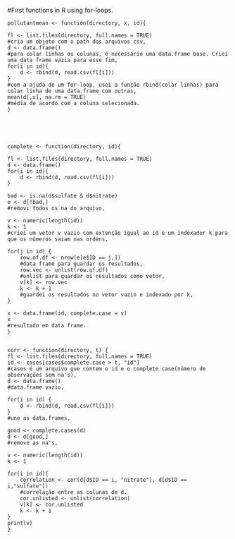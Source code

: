 #First functions in R using for-loops.





	pollutantmean <- function(directory, x, id){

    fl <- list.files(directory, full.names = TRUE) 
    #cria um objeto com o path dos arquivos csv,
    d <- data.frame()
    #para colar linhas ou colunas, é necessário uma data.frame base. Criei uma data frame vazia para esse fim,
    for(i in id){
        d <- rbind(d, read.csv(fl[i]))
    }
    #com a ajuda de um for-loop, usei a função rbind(colar linhas) para colar linha de uma data.frame com outras,
    mean(d[,x], na.rm = TRUE)
    #média de acordo com a coluna selecionada. 
	}





	complete <- function(directory, id){

    fl <- list.files(directory, full.names = TRUE) 
    d <- data.frame()
    for(i in id){
        d <- rbind(d, read.csv(fl[i]))
    }
	
    bad <- is.na(d$sulfate & d$nitrate)
    e <- d[!bad,]
    #removi todos os na do arquivo,
    
    v <- numeric(length(id))
    k <- 1
    #criei um vetor v vazio com extenção igual ao id e um indexador k para que os números saiam nas ordens,
    
    for(j in id) {
        row.of.df <- nrow(e[e$ID == j,])
        #data frame para guardar os resultados,
        row.vec <- unlist(row.of.df)
        #unlist para guardar os resultados como vetor,
        v[k] <- row.vec
        k <- k + 1 
        #guardei os resultados no vetor vazio e indexado por k,
    }
    
    x <- data.frame(id, complete.case = v)
    x
    #resultado em data frame.
	}


	corr <- function(directory, t) {
    fl <- list.files(directory, full.names = TRUE)
    id <- cases[cases$complete.case > t, "id"]
    #cases é um arquivo que contem o id e o complete.case(número de observações sem na's),
    d <- data.frame()
    #data.frame vazio,
    
    for(i in id) {
        d <- rbind(d, read.csv(fl[i]))
    }
    #une as data.frames,
    
    good <- complete.cases(d)
    d <- d[good,]
    #remove as na's,
    
    v <- numeric(length(id))
    k <- 1
    
    for(i in id){
        correlation <- cor(d[d$ID == i, "nitrate"], d[d$ID == i,"sulfate"])
        #correlação entre as colunas de d.
        cor.unlisted <- unlist(correlation)
        v[k] <- cor.unlisted
        k <- k + 1
    }
    print(v)
    }

